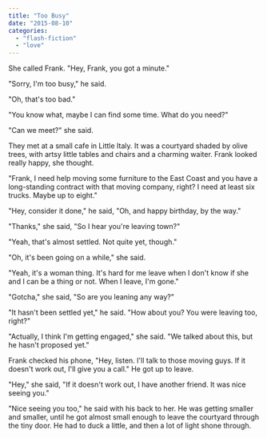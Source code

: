 ```yaml
---
title: "Too Busy"
date: "2015-08-10"
categories: 
  - "flash-fiction"
  - "love"
---
```


She called Frank. "Hey, Frank, you got a minute."

"Sorry, I'm too busy," he said.

"Oh, that's too bad."

"You know what, maybe I can find some time. What do you need?"

"Can we meet?" she said.

They met at a small cafe in Little Italy. It was a courtyard shaded by olive trees, with artsy little tables and chairs and a charming waiter. Frank looked really happy, she thought.

"Frank, I need help moving some furniture to the East Coast and you have a long-standing contract with that moving company, right? I need at least six trucks. Maybe up to eight."

"Hey, consider it done," he said, "Oh, and happy birthday, by the way."

"Thanks," she said, "So I hear you're leaving town?"

"Yeah, that's almost settled. Not quite yet, though."

"Oh, it's been going on a while," she said.

"Yeah, it's a woman thing. It's hard for me leave when I don't know if she and I can be a thing or not. When I leave, I'm gone."

"Gotcha," she said, "So are you leaning any way?"

"It hasn't been settled yet," he said. "How about you? You were leaving too, right?"

"Actually, I think I'm getting engaged," she said. "We talked about this, but he hasn't proposed yet."

Frank checked his phone, "Hey, listen. I'll talk to those moving guys. If it doesn't work out, I'll give you a call." He got up to leave.

"Hey," she said, "If it doesn't work out, I have another friend. It was nice seeing you."

"Nice seeing you too," he said with his back to her. He was getting smaller and smaller, until he got almost small enough to leave the courtyard through the tiny door. He had to duck a little, and then a lot of light shone through.
